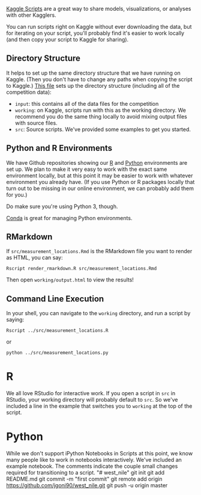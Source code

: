 [Kaggle Scripts](https://www.kaggle.com/c/predict-west-nile-virus/scripts) are a great way to share models, visualizations, or analyses with other Kagglers.

You can run scripts right on Kaggle without ever downloading the data, but for iterating on your script, you'll probably find it's easier to work locally (and then copy your script to Kaggle for sharing).

## Directory Structure

It helps to set up the same directory structure that we have running on Kaggle. (Then you don't have to change any paths when copying the script to Kaggle.) [This file](https://www.kaggle.com/c/predict-west-nile-virus/download/west_nile.zip) sets up the directory structure (including all of the competition data):

- `input`: this contains all of the data files for the competition
- `working`: on Kaggle, scripts run with this as the working directory. We recommend you do the same thing locally to avoid mixing output files with source files.
- `src`: Source scripts. We've provided some examples to get you started.

## Python and R Environments

We have Github repositories showing our [R](https://github.com/Kaggle/docker-r) and [Python](https://github.com/Kaggle/docker-python) environments are set up. We plan to make it very easy to work with the exact same environment locally, but at this point it may be easier to work with whatever environment you already have. (If you use Python or R packages locally that turn out to be missing in our online environment, we can probably add them for you.)

Do make sure you're using Python 3, though. 

[Conda](http://conda.pydata.org/docs/intro.html) is great for managing Python environments.

## RMarkdown

If `src/measurement_locations.Rmd` is the RMarkdown file you want to render as HTML, you can say:

`Rscript render_rmarkdown.R src/measurement_locations.Rmd`

Then open `working/output.html` to view the results!

## Command Line Execution

In your shell, you can navigate to the `working` directory, and run a script by saying:

`Rscript ../src/measurement_locations.R`

or

`python ../src/measurement_locations.py`

# R

We all love RStudio for interactive work. If you open a script in `src` in RStudio, your working directory will probably default to `src`. So we've included a line in the example that switches you to `working` at the top of the script.


# Python

While we don't support iPython Notebooks in Scripts at this point, we know many people like to work in notebooks interactively. We've included an example notebook. The comments indicate the couple small changes required for transitioning to a script.
"# west_nile"  git init git add README.md git commit -m "first commit" git remote add origin https://github.com/jgoni90/west_nile.git git push -u origin master
